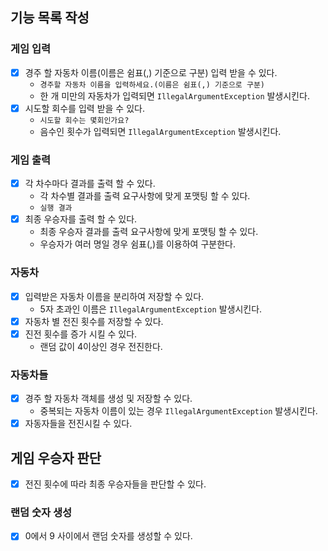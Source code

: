 ## 기능 목록 작성

### 게임 입력

- [x] 경주 할 자동차 이름(이름은 쉼표(,) 기준으로 구분) 입력 받을 수 있다.
    - `경주할 자동차 이름을 입력하세요.(이름은 쉼표(,) 기준으로 구분)`
    - 한 개 미만의 자동차가 입력되면 `IllegalArgumentException` 발생시킨다.
- [x] 시도할 회수를 입력 받을 수 있다.
    - `시도할 회수는 몇회인가요?`
    - 음수인 횟수가 입력되면 `IllegalArgumentException` 발생시킨다.

### 게임 출력

- [x] 각 차수마다 결과를 출력 할 수 있다.
  - 각 차수별 결과를 출력 요구사항에 맞게 포맷팅 할 수 있다.
  - `실행 결과`
- [x] 최종 우승자를 출력 할 수 있다.
  - 최종 우승자 결과를 출력 요구사항에 맞게 포맷팅 할 수 있다.
  - 우승자가 여러 명일 경우 쉼표(,)를 이용하여 구분한다.

### 자동차

- [x] 입력받은 자동차 이름을 분리하여 저장할 수 있다.
    - 5자 초과인 이름은 `IllegalArgumentException` 발생시킨다.
- [x] 자동차 별 전진 횟수를 저장할 수 있다.
- [x] 진전 횟수를 증가 시킬 수 있다.
    - 랜덤 값이 4이상인 경우 전진한다.

### 자동차들
- [x] 경주 할 자동차 객체를 생성 및 저장할 수 있다.
  - 중복되는 자동차 이름이 있는 경우 `IllegalArgumentException` 발생시킨다.
- [x] 자동자들을 전진시킬 수 있다.

## 게임 우승자 판단
- [x] 전진 횟수에 따라 최종 우승자들을 판단할 수 있다.

### 랜덤 숫자 생성

- [x] 0에서 9 사이에서 랜덤 숫자를 생성할 수 있다.
